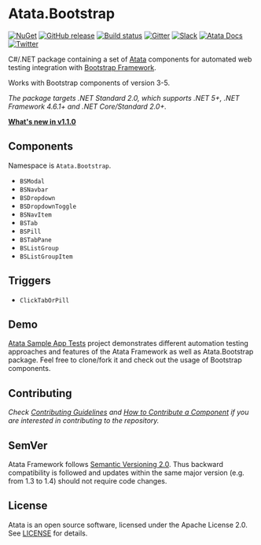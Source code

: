 # Atata.Bootstrap

[![NuGet](http://img.shields.io/nuget/v/Atata.Bootstrap.svg)](https://www.nuget.org/packages/Atata.Bootstrap/)
[![GitHub release](https://img.shields.io/github/release/atata-framework/atata-bootstrap.svg)](https://github.com/atata-framework/atata-bootstrap/releases)
[![Build status](https://dev.azure.com/atata-framework/atata-bootstrap/_apis/build/status/atata-bootstrap-ci?branchName=main)](https://dev.azure.com/atata-framework/atata-bootstrap/_build/latest?definitionId=29&branchName=main)
[![Gitter](https://badges.gitter.im/atata-framework/atata-bootstrap.svg)](https://gitter.im/atata-framework/atata-bootstrap)
[![Slack](https://img.shields.io/badge/join-Slack-green.svg?colorB=4EB898)](https://join.slack.com/t/atata-framework/shared_invite/zt-5j3lyln7-WD1ZtMDzXBhPm0yXLDBzbA)
[![Atata Docs](https://img.shields.io/badge/docs-Atata_Framework-orange.svg)](https://atata.io)
[![Twitter](https://img.shields.io/badge/follow-@AtataFramework-blue.svg)](https://twitter.com/AtataFramework)

C#/.NET package containing a set of [Atata](https://github.com/atata-framework/atata) components for automated web testing integration with [Bootstrap Framework](https://getbootstrap.com/).

Works with Bootstrap components of version 3-5.

*The package targets .NET Standard 2.0, which supports .NET 5+, .NET Framework 4.6.1+ and .NET Core/Standard 2.0+.*

**[What's new in v1.1.0](https://atata.io/blog/2020/12/24/atata.bootstrap-1.1.0-released/)**

## Components

Namespace is `Atata.Bootstrap`.

- `BSModal`
- `BSNavbar`
- `BSDropdown`
- `BSDropdownToggle`
- `BSNavItem`
- `BSTab`
- `BSPill`
- `BSTabPane`
- `BSListGroup`
- `BSListGroupItem`

## Triggers

- `ClickTabOrPill`

## Demo

[Atata Sample App Tests](https://github.com/atata-framework/atata-sample-app-tests) project
demonstrates different automation testing approaches and features of the Atata Framework as well as Atata.Bootstrap package.
Feel free to clone/fork it and check out the usage of Bootstrap components.

## Contributing

*Check [Contributing Guidelines](CONTRIBUTING.md) and [How to Contribute a Component](CONTRIBUTING_COMPONENT.md)
if you are interested in contributing to the repository.*

## SemVer

Atata Framework follows [Semantic Versioning 2.0](https://semver.org/).
Thus backward compatibility is followed and updates within the same major version
(e.g. from 1.3 to 1.4) should not require code changes.

## License

Atata is an open source software, licensed under the Apache License 2.0.
See [LICENSE](LICENSE) for details.
